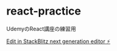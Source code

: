 # react-practice

UdemyのReact講座の練習用

[Edit in StackBlitz next generation editor ⚡️](https://stackblitz.com/~/github.com/Hikarinrin7/react-practice)